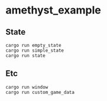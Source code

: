 # amethyst_example

## State

```shell
cargo run empty_state
cargo run simple_state
cargo run state
```

## Etc

```shell
cargo run window
cargo run custom_game_data
```

